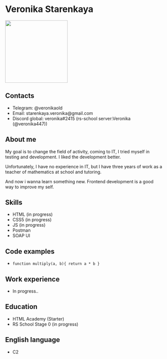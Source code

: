 <h1>Veronika Starenkaya</h1>
<img src="https://cdn.discordapp.com/attachments/1049746882336923669/1049746919334891542/8936636f-1d8f-433c-9645-c733ed9168b0.png" style="width: 200px;">
<h2>Contacts</h2>
<ul> 
  <li>Telegram: @veronikaold</li>
  <li>Email: starenkaya.veronika@gmail.com </li>
  <li>Discord global: veronika#2415 (rs-school server:Veronika (@veronika447))</li>
</ul>
<h2>About me</h2>
<p>My goal is to change the field of activity, coming to IT, I tried myself in testing and development. I liked the development better.</p>
<p>Unfortunately, I have no experience in IT, but I have three years of work as a teacher of mathematics at school and tutoring.</p>
<p>And now i wanna learn something new. Frontend development is a good way to improve my self.</p>
<h2>Skills</h2>
<ul> 
  <li>HTML (in progress)</li>
  <li>CSS5 (in progress)</li>
  <li>JS (in progress)</li>
  <li>Postman</li>
  <li>SOAP UI</li>
</ul>
<h2>Code examples</h2>
<ul> 
  <li>
    <code>function multiply(a, b){ return a * b }</code>
  </li>
</ul>
<h2>Work experience</h2>
<ul> 
  <li>In progress..</li>
</ul>
<h2>Education</h2>
<ul> 
  <li>HTML Academy (Starter)</li>
  <li>RS School Stage 0 (in progress)</li>
</ul>
<h2>English language</h2>
<ul> 
  <li>C2</li>
</ul>
